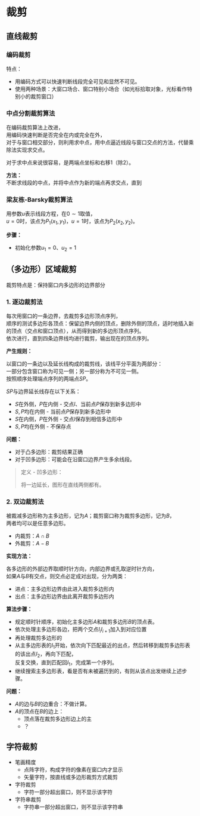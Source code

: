 # 裁剪

## 直线裁剪

### 编码裁剪

特点：

* 用编码方式可以快速判断线段完全可见和显然不可见。
* 使用两种场景：大窗口场合、窗口特别小场合（如光标拾取对象，光标看作特别小的裁剪窗口）

### 中点分割裁剪算法

在编码裁剪算法上改进，  
用编码快速判断是否完全在内或完全在外，  
对于与窗口相交部分，则利用求中点，用中点逼近线段与窗口交点的方法，代替乘除法实现求交点。

对于求中点来说很容易，是两端点坐标和右移1（除2）。

**方法：**  
不断求线段的中点，并将中点作为新的端点再求交点，直到

### 梁友栋-Barsky裁剪算法

用参数$u$表示线段方程，在$0\sim1$取值，  
$u=0$时，该点为$P_1(x_1,y_1)$，$u=1$时，该点为$P_2(x_2,y_2)$。

**步骤：**

* 初始化参数$u_1=0$、$u_2=1$


## （多边形）区域裁剪

裁剪特点是：保持窗口内多边形的边界部分

### 1. 逐边裁剪法

每次用窗口的一条边界，去裁剪多边形顶点序列，  
顺序的测试多边形各顶点：保留边界内侧的顶点，删除外侧的顶点，适时地插入新的顶点（交点和窗口顶点），从而得到新的多边形顶点序列。  
依次进行，直到四条边界线均进行裁剪，输出现在的顶点序列。

**产生规则：**

以窗口的一条边以及延长线构成的裁剪线，该线平分平面为两部分：  
一部分包含窗口称为可见一侧；另一部分称为不可见一侧。  
按照顺序处理端点序列的两端点$SP$。

$SP$与边界延长线存在以下关系：

* $S$在外侧，$P$在内侧 - 交点$l$、当前点$P$保存到新多边形中
* $S,P$均在内侧 - 当前点$P$保存到新多边形中
* $S$在内侧，$P$在外侧 - 交点$l$保存到相信多边形中
* $S,P$均在外侧 - 不保存点

**问题：**

* 对于凸多边形：裁剪结果正确
* 对于凹多边形：可能会在沿窗口边界产生多余线段。

> 定义 - 凹多边形：
>
> 将一边延长，图形在直线两侧都有。

### 2. 双边裁剪法

被裁减多边形称为主多边形，记为$A$；裁剪窗口称为裁剪多边形，记为$B$，  
两者均可以是任意多边形。

* 内裁剪：$A∩B$
* 外裁剪：$A-B$

**实现方法：**

各多边形的外部边界取顺时针方向，内部边界或孔取逆时针方向，  
如果$A$与$B$有交点，则交点必定成对出现，分为两类：

* 进点：主多边形边界由此进入裁剪多边形内
* 出点：主多边形边界由此离开裁剪多边形内

**算法步骤：**

* 规定顺时针顺序，初始化主多边形$A$和裁剪多边形$B$的顶点表。
* 依次处理主多边形各边，把两个交点$I_iI_{i+1}$加入到对应位置
* 再处理裁剪多边形的
* 从主多边形表的$I_1$开始，依次向下匹配最近的出点，然后转移到裁剪多边形表的该出点$I_2$，再向下匹配，  
  反复交换，直到匹配回$I_1$，完成第一个序列。
* 继续搜索主多边形表，看是否有未被遍历到的，有则从该点出发继续上述步骤。

**问题：**

* $A$的边与$B$的边重合：不做计算。
* $A$的顶点在$B$的边上：
  * 顶点落在裁剪多边形边上的主
  * ？

## 字符裁剪

* 笔画精度  
  * 点阵字符，构成字符的像素在窗口内才显示
  * 矢量字符，按直线或多边形裁剪方式裁剪
* 字符裁剪
  * 字符一部分超出窗口，则不显示该字符
* 字符串裁剪
  * 字符串一部分超出窗口，则不显示该字符串
